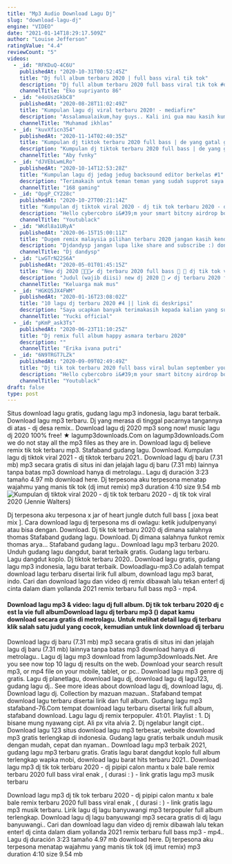 ```yaml
---
title: "Mp3 Audio Download Lagu Dj"
slug: "download-lagu-dj"
engine: "VIDEO"
date: "2021-01-14T18:29:17.509Z"
author: "Louise Jefferson"
ratingValue: "4.4"
reviewCount: "5"
videos:
  - _id: "RFKDuQ-4C6U"
    publishedAt: "2020-10-31T00:52:45Z"
    title: "Dj full album terbaru 2020 | full bass viral tik tok"
    description: "Dj full album terbaru 2020 full bass viral tik tok #djtiktokterbaru2020 #djviraltiktok #nandalia dj tiktok terbaru 2020, dj terbaru 2020, dj terbaru, dj 2020, dj, dj"
    channelTitle: "Eko supriyanto 86"
  - _id: "e4oUszGkbC8"
    publishedAt: "2020-08-28T11:02:49Z"
    title: "Kumpulan lagu dj viral terbaru 2020! - mediafire"
    description: "Assalamualaikum,hay guys.. Kali ini gua mau kasih kumpulan lagu dj terbaru. Tapi jangan lupa click tombol subscribe,like,share untuk support channel"
    channelTitle: "Muhamad ikhlas"
  - _id: "kuvXficn354"
    publishedAt: "2020-11-14T02:40:35Z"
    title: "Kumpulan dj tiktok terbaru 2020 full bass | de yang gatal gatal sa | dj bahagialah bersamanya"
    description: "Kumpulan dj tiktok terbaru 2020 full bass | de yang gatal gatal sa | dj bahagialah bersamanya terimakasih telah mengeklik video"
    channelTitle: "Aby fvnky"
  - _id: "dJVEbLwmLRo"
    publishedAt: "2020-10-14T12:53:28Z"
    title: "Kumpulan lagu dj jedag jedug backsound editor berkelas #1"
    description: "Terimakaih untuk teman teman yang sudah supprot saya dari nol semoga teman teman sehat selalu device: 🥔device: 🥔 kinemaster mod✓"
    channelTitle: "168 gaming"
  - _id: "OpgP_CY228c"
    publishedAt: "2020-10-27T00:21:14Z"
    title: "Kumpulan dj tiktok viral 2020 - dj tik tok terbaru 2020 - dj tik tok viral 2020"
    description: "Hello cybercobro i&#39;m your smart bitcny airdrop bot 🤖 bitcny is a stablecoin, and its price is connected to the chinese yuan fiat currency. Click on proceed to"
    channelTitle: "Youtublack"
  - _id: "WKdl8a1URyA"
    publishedAt: "2020-06-15T15:00:11Z"
    title: "Dugem remix malaysia pilihan terbaru 2020 jangan kasih kendor [dj dandysp]"
    description: "Djdandysp jangan lupa like share and subscribe :) donasi sawer : 0603647680 bni sawer dengan cara jangan skip"
    channelTitle: "Dj dandysp"
  - _id: "LwGTrN22S6A"
    publishedAt: "2020-05-01T01:45:15Z"
    title: "New dj 2020 🥇🔥🔥✔️ dj terbaru 2020 full bass 🕺 💃 dj tik tok viral 2020 🎶 dj terbaik 2020 🔥🔥"
    description: "Judul (wajib diisi) new dj 2020 🥇 ✔️ dj terbaru 2020 full bass dj tik tok viral 2020 dj terbaik 2020 original song : 1. Kamu adlh inspirasiku"
    channelTitle: "Keluarga mak mus"
  - _id: "HGKQ5JX4FWM"
    publishedAt: "2020-01-16T23:08:02Z"
    title: "10 lagu dj terbaru 2020 #4 || link di deskripsi"
    description: "Saya ucapkan banyak terimakasih kepada kalian yang sudah menonton vidio ini, yang sudah melihat channel youtube saya dan jangan lupa suport saya"
    channelTitle: "Yucki official"
  - _id: "pKmP_ask3Ts"
    publishedAt: "2020-06-23T11:10:25Z"
    title: "Dj remix full album happy asmara terbaru 2020"
    description: ""
    channelTitle: "Erika ivana putri"
  - _id: "6N9TRGT7LZk"
    publishedAt: "2020-09-09T02:49:49Z"
    title: "Dj tik tok terbaru 2020 full bass viral bulan september youtube"
    description: "Hello cybercobro i&#39;m your smart bitcny airdrop bot 🤖 bitcny is a stablecoin, and its price is connected to the chinese yuan fiat currency. Click on proceed to"
    channelTitle: "Youtublack"
draft: false
type: post
---
```


Situs download lagu gratis, gudang lagu mp3 indonesia, lagu barat terbaik. Download lagu mp3 terbaru. Dj yang merasa di tinggal pacarnya tangannya di atas - dj desa remix.. Download lagu dj 2020 mp3 song now! music lagu dj 2020 100% free! ★ lagump3downloads.Com on lagump3downloads.Com we do not stay all the mp3 files as they are in. Download lagu dj believe remix tik tok terbaru mp3. Stafaband gudang lagu. Download. Kumpulan lagu dj tiktok viral 2021 - dj tiktok terbaru 2021.. Download lagu dj baru (7.31 mb) mp3 secara gratis di situs ini dan jelajah lagu dj baru (7.31 mb) lainnya tanpa batas mp3 download hanya di metrolagu.. Lagu dj duración 3:23 tamaño 4.97 mb  download here. Dj terpesona aku terpesona menatap wajahmu yang manis tik tok (dj imut remix) mp3 duration 4:10 size 9.54 mb
![Kumpulan dj tiktok viral 2020 - dj tik tok terbaru 2020 - dj tik tok viral 2020 (Jennie Walters)](https://i.ytimg.com/vi/OpgP_CY228c/hqdefault.jpg "Kumpulan dj tiktok viral 2020 - dj tik tok terbaru 2020 - dj tik tok viral 2020 (Alvin Murray)")

Dj terpesona aku terpesona x jar of heart jungle dutch full bass [ joxa beat mix ]. Cara download lagu dj terpesona ms di owlagu: ketik judulpenyanyi atau bisa dengan. Download. Dj tik tok terbaru 2020 dj dimana salahnya thomas  Stafaband gudang lagu. Download. Dj dimana salahnya funkot remix thomas arya... Stafaband gudang lagu.. Download lagu mp3 terbaru 2020. Unduh gudang lagu dangdut, barat terbaik gratis. Gudang lagu terbaru. Lagu dangdut koplo. Dj tiktok terbaru 2020.. Download lagu gratis, gudang lagu mp3 indonesia, lagu barat terbaik. Dowloadlagu-mp3.Co adalah tempat download lagu terbaru disertai lirik full album, download lagu mp3 barat, indo. Cari dan download lagu dan video dj remix dibawah lalu tekan enter! dj cinta dalam diam yollanda 2021 remix terbaru full bass mp3 - mp4.
<!--inArticleAds-->

<!--galleryOne-->

#### Download lagu mp3 & video: lagu dj full album. Dj tik tok terbaru 2020 dj c est la vie full albumDownload lagu dj terbaru mp3 () dapat kamu download secara gratis di metrolagu. Untuk melihat detail lagu dj terbaru klik salah satu judul yang cocok, kemudian untuk link download dj terbaru
<!--inArticleAds-->

<!--galleryTwo-->

Download lagu dj baru (7.31 mb) mp3 secara gratis di situs ini dan jelajah lagu dj baru (7.31 mb) lainnya tanpa batas mp3 download hanya di metrolagu.. Lagu dj lagu mp3 download from lagump3downloads.Net. Are you see now top 10 lagu dj results on the web. Download your search result mp3, or mp4 file on your mobile, tablet, or pc.. Download lagu mp3 genre dj gratis. Lagu dj planetlagu, download lagu dj, download lagu dj lagu123, gudang lagu dj.. See more ideas about download lagu dj, download lagu, dj. Download lagu dj. Collection by mazuan mazuan.. Stafaband tempat download lagu terbaru disertai lirik dan full album. Gudang lagu mp3 stafaband-76.Com tempat download lagu terbaru disertai lirik full album, stafaband download. Lagu lagu dj remix terpopuler. 41:01. Playlist : 1. Dj bisane mung nyawang cipt. Ali px vita alvia 2. Dj ngelabur langit cipt.. Download lagu 123 situs download lagu mp3 terbesar, website download mp3 gratis terlengkap di indonesia. Gudang lagu gratis terbaik unduh musik dengan mudah, cepat dan nyaman.. Download lagu mp3 terbaik 2021, gudang lagu mp3 terbaru gratis. Gratis lagu barat dangdut koplo full album terlengkap wapka mobi, download lagu barat hits terbaru 2021.. Download lagu mp3 dj tik tok terbaru 2020 - dj pipipi calon mantu x bale bale remix terbaru 2020 full bass viral enak , ( durasi : ) - link gratis lagu mp3 musik terbaru
<!--galleryThree-->

Download lagu mp3 dj tik tok terbaru 2020 - dj pipipi calon mantu x bale bale remix terbaru 2020 full bass viral enak , ( durasi : ) - link gratis lagu mp3 musik terbaru. Lirik lagu dj lagu banyuwangi mp3 terpopuler full album terlengkap. Download lagu dj lagu banyuwangi mp3 secara gratis di dj lagu banyuwangi.. Cari dan download lagu dan video dj remix dibawah lalu tekan enter! dj cinta dalam diam yollanda 2021 remix terbaru full bass mp3 - mp4.. Lagu dj duración 3:23 tamaño 4.97 mb  download here. Dj terpesona aku terpesona menatap wajahmu yang manis tik tok (dj imut remix) mp3 duration 4:10 size 9.54 mb